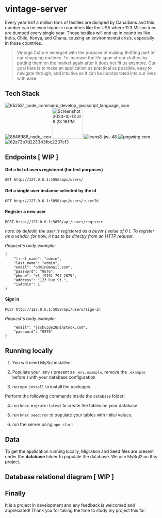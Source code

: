 # vintage-server

Every year half a million tons of textiles are dumped by Canadians and this number can be even higher in countries like the USA where 11.3 Million tons are dumped every single year. 
Those textiles will end up in countries like India, Chile, Kenya, and Ghana, causing an environmental crisis, especially in those countries. 

> Vintage Culture emerged with the purpose of making thrifting part of our shopping routines. To increase the life span of our clothes by putting them on the market again after it does not fit us anymore.
> Our goal here is to make an application as practical as possible, easy to navigate through, and intuitive so it can be incorporated into our lives with ease. 

## Tech Stack 
![652581_code_command_develop_javascript_language_icon](https://github.com/andressamachado/vintage-server/assets/37486615/180017ef-7812-41e0-90b6-4105d5c1e161)
     ![8546986_node_icon](https://github.com/andressamachado/vintage-server/assets/37486615/dae75454-bef3-4da4-b331-eaa2418cadbc)
     <img width="100" alt="Screenshot 2023-10-18 at 6 23 16 PM" src="https://github.com/andressamachado/vintage-server/assets/37486615/12497d77-e193-4cb9-8ae9-1159e58d7e56">
     ![icons8-jwt-48](https://github.com/andressamachado/vintage-server/assets/37486615/154b6c35-9e69-4b41-8586-bf29a00fb7d3)
     ![pngwing com](https://github.com/andressamachado/vintage-server/assets/37486615/1e602a2c-bfae-424b-839e-710af891908c)
     ![62a73b7d223343fbc2207cf3](https://github.com/andressamachado/vintage-server/assets/37486615/d0d14a7f-9ba1-40cb-a1f7-d047effbebb1)

## Endpoints [ WIP ]
#### Get a list of users registered (for test purposes)

```GET http://127.0.0.1:5050/api/users/```

#### Get a single user instance selected by the id

```GET http://127.0.0.1:5050/api/users/:userId```

#### Register a new user 

```POST http://127.0.0.1:5050/api/users/register```

*note: by default, the user is registered as a buyer ( value of 0 ). 
To register as a vendor, for now, it has to be directly from an HTTP request.*
 
*Request`s body example:*

```
{
    "first_name": "admin",
    "last_name": "admin",
    "email": "admin@email.com",
    "password": "9876",
    "phone": "+1 (919) 797-2875",
    "address": "123 Rue St.",
    "isAdmin": 1
}
```

#### Sign in 

```POST http://127.0.0.1:5050/api/users/sign-in```

*Request`s body example:*

```{
    "email": "jschuppe28@instock.com",
    "password": "9876"
}
```

## Running locally 
1. You will need MySql installed. 

2. Populate your .env ( present as ```.env.example```, remove the ```.example``` before ) with your database configuration. 

3. run `npm install` to install the packages.


Perform the following commands inside the ```database``` folder: 

4. run `knex migrate:latest` to create the tables on your database. 

5. run  `knex seed:run` to populate your tables with initial values.

6. run the server using ```npm start```


## Data 
To get the application running locally, Migration and Seed files are present under the **database** folder to populate the database. We use MySql2 on this project.

## Database relational diagram [ WIP ]

## Finally 
It is a project in development and any feedback is welcomed and appreciated! Thank you for taking the time to study my project this far. 



